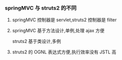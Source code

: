 ### springMVC 与 struts2 的不同

1. springMVC 控制器是 servlet,struts2 控制器是 filter

2. springMVC 基于方法设计,单例,处理 ajax 方便

   struts2 基于类设计,多例

3. struts2 的 OGNL 表达式方便,执行效率没有 JSTL 高
